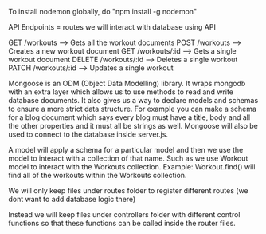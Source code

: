 To install nodemon globally, do "npm install -g nodemon"

API Endpoints = routes
we will interact with database using API

GET /workouts           --> Gets all the workout documents
POST /workouts          --> Creates a new workout document
GET /workouts/:id       --> Gets a single workout document
DELETE /workouts/:id    --> Deletes a single workout
PATCH /workouts/:id     --> Updates a single workout

Mongoose is an ODM (Object Data Modelling) library. It wraps mongodb with an extra layer which allows us to use methods to read and write database documents. It also gives us a way to declare models and schemas to ensure a more strict data structure. For example you can make a schema for a blog document which says every blog must have a title, body and all the other properties and it must all be strings as well. Mongoose will also be used to connect to the database inside server.js.

A model will apply a schema for a particular model and then we use the model to interact with a collection of that name. Such as we use Workout model to interact with the Workouts collection. Example: Workout.find() will find all of the workouts within the Workouts collection.

We will only keep files under routes folder to register different routes (we dont want to add database logic there)

Instead we will keep files under controllers folder with different control functions so that these functions can be called inside the router files.